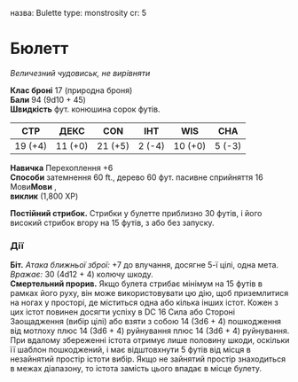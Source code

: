 назва: Bulette type: monstrosity cr: 5

# Бюлетт
_Величезний чудовиськ, не вирівняти_

**Клас броні** 17 (природна броня)    
**Бали** 94 (9d10 + 45)    
**Швидкість** фут. конюшина сорок футів.

| СТР     | ДЕКС    | CON     | ІНТ    | WIS     | CHA    |
| ------- | ------- | ------- | ------ | ------- | ------ |
| 19 (+4) | 11 (+0) | 21 (+5) | 2 (-4) | 10 (+0) | 5 (-3) |

**Навичка** Перехоплення +6    
**Способи** затемнення 60 ft., дерево 60 фут. пасивне сприйняття 16    
Мови**Мови** ,    
**виклик** (1,800 XP)

**Постійний стрибок.** Стрибки у булетте приблизно 30 футів, і його високий стрибок вгору на 15 футів, з або без запуску.

### Дії
**Біт.** _Атака ближньої зброї:_ +7 до влучання, досягне 5-ї цілі, одна мета. _Вражає:_ 30 (4d12 + 4) колючу шкоду.    
**Смертельний прорив.** Якщо булета стрибає мінімум на 15 футів в рамках його руху, він може використовувати цю дію, щоб приземлитися на ногах у просторі, де міститься одна або кілька інших істот. Кожен з цих істот повинен досягти успіху в DC 16 Сила або Стороні Заощадження (вибір цілі) або взяти з собою 14 (3d6 + 4) пошкодження від мотлоху плюс 14 (3d6 + 4) руйнування плюс 14 (3d6 + 4) руйнування. При вдалому збереженні істота отримує лише половину шкоди, оскільки її шаблон пошкоджений, і має відштовхнути 5 футів від місця в незайнятий простір істоти вибір. Якщо не зайнятий простір знаходиться в межах діапазону, то істота замість цього впадає в місце булету.